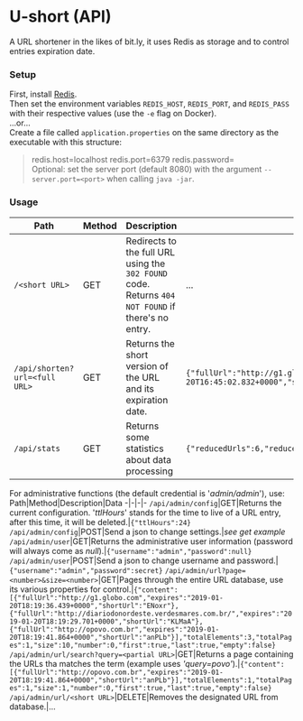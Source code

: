 # U-short (API)  
A URL shortener in the likes of bit.ly, it uses Redis as storage and to control entries expiration date.


### Setup  
First, install [Redis](https://redis.io/).  
Then set the environment variables `REDIS_HOST`, `REDIS_PORT`, and `REDIS_PASS` with their respective values (use the `-e` flag on Docker).  
...or...   
Create a file called `application.properties` on the same directory as the executable with this structure:  
>redis.host=localhost
>redis.port=6379
>redis.password=  
Optional: set the server port (default 8080) with the argument `--server.port=<port>` when calling `java -jar`.  


### Usage  
Path|Method|Description|Data
-|-|-|-
`/<short URL>`|GET|Redirects to the full URL using the `302 FOUND` code.  Returns `404 NOT FOUND` if there's no entry.|...
`/api/shorten?url=<full URL>`|GET|Returns the short version of the URL and its expiration date.|`{"fullUrl":"http://g1.globo.com","expires":"2019-01-20T16:45:02.832+0000","shortUrl":"ENoxr"}`
`/api/stats`|GET|Returns some statistics about data processing|`{"reducedUrls":6,"reducedLeters":115,"averageUrlSize":19,"reductionPercentage":79}`

For administrative functions (the default credential is '_admin/admin_'), use:  
Path|Method|Description|Data
-|-|-|-
`/api/admin/config`|GET|Returns the current configuration.  '_ttlHours_' stands for the time to live of a URL entry, after this time, it will be deleted.|`{"ttlHours":24}`
`/api/admin/config`|POST|Send a json to change settings.|_see get example_
`/api/admin/user`|GET|Returns the administrative user information (password will always come as _null_).|`{"username":"admin","password":null}`
`/api/admin/user`|POST|Send a json to change username and password.|`{"username":"admin","password":secret}`
`/api/admin/url?page=<number>&size=<number>`|GET|Pages through the entire URL database, use its various properties for control.|`{"content":[{"fullUrl":"http://g1.globo.com","expires":"2019-01-20T18:19:36.439+0000","shortUrl":"ENoxr"},{"fullUrl":"http://diariodonordeste.verdesmares.com.br/","expires":"2019-01-20T18:19:29.701+0000","shortUrl":"KLMaA"},{"fullUrl":"http://opovo.com.br","expires":"2019-01-20T18:19:41.864+0000","shortUrl":"anPLb"}],"totalElements":3,"totalPages":1,"size":10,"number":0,"first":true,"last":true,"empty":false}`
`/api/admin/url/search?query=<partial URL>`|GET|Returns a page containing the URLs tha matches the term (example uses _'query=povo'_).|`{"content":[{"fullUrl":"http://opovo.com.br","expires":"2019-01-20T18:19:41.864+0000","shortUrl":"anPLb"}],"totalElements":1,"totalPages":1,"size":1,"number":0,"first":true,"last":true,"empty":false}`
`/api/admin/url/<short URL>`|DELETE|Removes the designated URL from database.|...